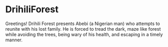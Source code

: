 # DrihiliForest
Greetings!
 Drihili Forest presents Abebi (a Nigerian man) who attempts to reunite with his lost family. He is forced to tread the dark, maze like forest while avoiding the trees, being wary of his health, and escaping in a timely manner. 
